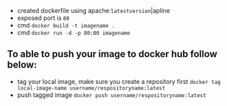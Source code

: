 - created dockerfile using apache:`latestversion`|apline
- exposed port is `80`
- cmd `docker build -t imagename .`
- cmd `docker run -d -p 80:80 imagename`

## To able to push your image to docker hub follow below:

- tag your local image, make sure you create a repository first `docker tag local-image-name username/respositoryname:latest`
- push tagged image `docker push username/respositoryname:latest`
